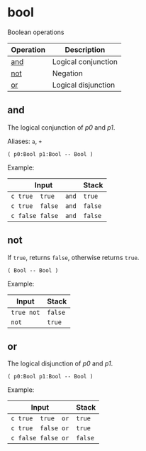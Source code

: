 <!-- Document generated by "gen-doc"; DO NOT EDIT -->

# bool

Boolean operations

| Operation   | Description
|-------------|---------------
| [and](#and) | Logical conjunction
| [not](#not) | Negation
| [or](#or)   | Logical disjunction


## and

The logical conjunction of *p0* and *p1*.

Aliases: `a`, `+`

	( p0:Bool p1:Bool -- Bool )

Example:

<!-- test: and -->

| Input                | Stack
|----------------------|---------------
| `c true  true   and` | `true` 
| `c true  false  and` | `false` 
| `c false false  and` | `false` 

## not

If `true`, returns `false`, otherwise returns `true`.

	( Bool -- Bool )

Example:

<!-- test: not -->

| Input      | Stack
|------------|---------------
| `true not` | `false` 
| `not     ` | `true` 

## or

The logical disjunction of *p0* and *p1*.

	( p0:Bool p1:Bool -- Bool )

Example:

<!-- test: or -->

| Input              | Stack
|--------------------|---------------
| `c true  true  or` | `true` 
| `c true  false or` | `true` 
| `c false false or` | `false` 
